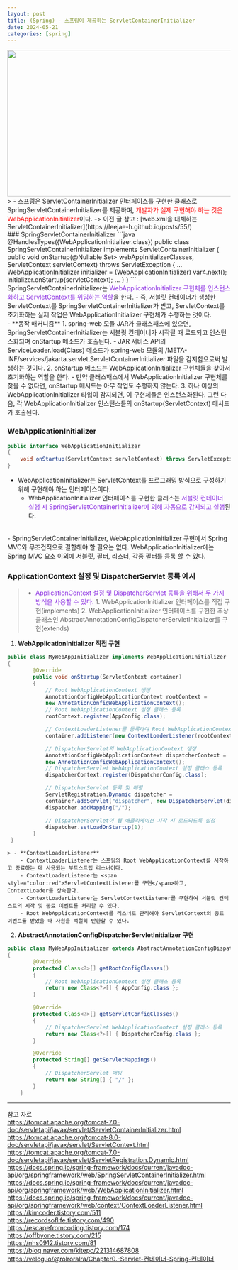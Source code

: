 ```yaml
---
layout: post
title: (Spring) - 스프링이 제공하는 ServletContainerInitializer
date: 2024-05-21
categories: [spring]
---
```

<center><img src="https://github.com/LeeJae-H/LeeJae-H.github.io/assets/122717063/af7f09d3-6061-4fc2-8124-73fdde2cb87c" width="700" height="330"></center>
> - 스프링은 ServletContainerInitializer 인터페이스를 구현한 클래스로 SpringServletContainerInitializer를 제공하며, <span style="color:red">개발자가 실제 구현해야 하는 것은 WebApplicationInitializer</span>이다.  
    -> 이전 글 참고 : [web.xml을 대체하는 ServletContainerInitializer](https://leejae-h.github.io/posts/55/)

<br>
### SpringServletContainerInitializer
```java
@HandlesTypes({WebApplicationInitializer.class})
public class SpringServletContainerInitializer implements ServletContainerInitializer 
    {
        public void onStartup(@Nullable Set<Class<?>> webAppInitializerClasses, 
                              ServletContext servletContext) 
                              throws ServletException 
        {
            ...
            WebApplicationInitializer initializer = (WebApplicationInitializer) var4.next();
            initializer.onStartup(servletContext);
            ...
        }
    }
```
- SpringServletContainerInitializer는 <span style="color:blueviolet">WebApplicationInitializer 구현체를 인스턴스화하고 ServletContext를 위임하는 역할</span>을 한다. 
    - 즉, 서블릿 컨테이너가 생성한 ServletContext를 SpringServletContainerInitializer가 받고, ServletContext를 초기화하는 실제 작업은 WebApplicationInitializer 구현체가 수행하는 것이다.  
<br>
- **동작 매커니즘**
    1. spring-web 모듈 JAR가 클래스패스에 있으면, SpringServletContainerInitializer는 서블릿 컨테이너가 시작될 때 로드되고 인스턴스화되며 onStartup 메소드가 호출된다.
        - JAR 서비스 API의 ServiceLoader.load(Class) 메소드가 spring-web 모듈의 /META-INF/services/jakarta.servlet.ServletContainerInitializer 파일을 감지함으로써 발생하는 것이다.    
    2. onStartup 메소드는 WebApplicationInitializer 구현체들을 찾아서 초기화하는 역할을 한다.
        - 만약 클래스패스에서 WebApplicationInitializer 구현체를 찾을 수 없다면, onStartup 메서드는 아무 작업도 수행하지 않는다.
    3. 하나 이상의 WebApplicationInitializer 타입이 감지되면, 이 구현체들은 인스턴스화된다. 그런 다음, 각 WebApplicationInitializer 인스턴스들의 onStartup(ServletContext) 메서드가 호출된다.  
<br>

### WebApplicationInitializer
```java
public interface WebApplicationInitializer 
{    
    void onStartup(ServletContext servletContext) throws ServletException;
}
```
- WebApplicationInitializer는 ServletContext를 프로그래밍 방식으로 구성하기 위해 구현해야 하는 인터페이스이다. 
    - WebApplicationInitializer 인터페이스를 구현한 클래스는 <span style="color:blueviolet">서블릿 컨테이너 실행 시 SpringServletContainerInitializer에 의해 자동으로 감지되고 실행</span>된다.  
<br>
- SpringServletContainerInitializer, WebApplicationInitializer 구현에서 Spring MVC와 무조건적으로 결합해야 할 필요는 없다. WebApplicationInitializer에는 Spring MVC 요소 이외에 서블릿, 필터, 리스너, 각종 필터를 등록 할 수 있다.  
<br>

### ApplicationContext 설정 및 DispatcherServlet 등록 예시
> - <span style="color:blueviolet">ApplicationContext 설정 및 DispatcherServlet 등록을 위해서 두 가지 방식을 사용할 수 있다.</span>
    1. WebApplicationInitializer 인터페이스를 직접 구현(implements)
    2. WebApplicationInitializer 인터페이스를 구현한 추상 클래스인 AbstractAnnotationConfigDispatcherServletInitializer를 구현(extends)

1. **WebApplicationInitializer 직접 구현**
```java
public class MyWebAppInitializer implements WebApplicationInitializer 
{
        @Override
        public void onStartup(ServletContext container) 
        {
            // Root WebApplicationContext 생성
            AnnotationConfigWebApplicationContext rootContext =
            new AnnotationConfigWebApplicationContext();
            // Root WebApplicationContext 설정 클래스 등록
            rootContext.register(AppConfig.class);

            // ContextLoaderListener를 등록하여 Root WebApplicationContext를 초기화
            container.addListener(new ContextLoaderListener(rootContext));

            // DispatcherServlet의 WebApplicationContext 생성
            AnnotationConfigWebApplicationContext dispatcherContext =
            new AnnotationConfigWebApplicationContext();
            // DispatcherServlet WebApplicationContext 설정 클래스 등록 
            dispatcherContext.register(DispatcherConfig.class);

            // DispatcherServlet 등록 및 매핑
            ServletRegistration.Dynamic dispatcher =
            container.addServlet("dispatcher", new DispatcherServlet(dispatcherContext));
            dispatcher.addMapping("/"); 

            // DispatcherServlet이 웹 애플리케이션 시작 시 로드되도록 설정
            dispatcher.setLoadOnStartup(1); 
        }
 }
```
    > - **ContextLoaderListener**
        - ContextLoaderListener는 스프링의 Root WebApplicationContext를 시작하고 종료하는 데 사용되는 부트스트랩 리스너이다.
        - ContextLoaderListener는 <span style="color:red">ServletContextListener를 구현</span>하고, ContextLoader를 상속한다.
        - ContextLoaderListener는 ServletContextListener를 구현하여 서블릿 컨텍스트의 시작 및 종료 이벤트를 처리할 수 있다.
        - Root WebApplicationContext를 리스너로 관리해야 ServletContext의 종료 이벤트를 받았을 때 자원을 적절히 반환할 수 있다.

2. **AbstractAnnotationConfigDispatcherServletInitializer 구현**
```java
public class MyWebAppInitializer extends AbstractAnnotationConfigDispatcherServletInitializer
{
        @Override
        protected Class<?>[] getRootConfigClasses() 
        {
            // Root WebApplicationContext 설정 클래스 등록
            return new Class<?>[] { AppConfig.class };
        }

        @Override
        protected Class<?>[] getServletConfigClasses() 
        {
            // DispatcherServlet WebApplicationContext 설정 클래스 등록 
            return new Class<?>[] { DispatcherConfig.class };
        }

        @Override
        protected String[] getServletMappings() 
        {
            // DispatcherServlet 매핑
            return new String[] { "/" };
        }
    }
```

---
참고 자료  
https://tomcat.apache.org/tomcat-7.0-doc/servletapi/javax/servlet/ServletContainerInitializer.html  
https://tomcat.apache.org/tomcat-8.0-doc/servletapi/javax/servlet/ServletContext.html  
https://tomcat.apache.org/tomcat-7.0-doc/servletapi/javax/servlet/ServletRegistration.Dynamic.html  
https://docs.spring.io/spring-framework/docs/current/javadoc-api/org/springframework/web/SpringServletContainerInitializer.html  
https://docs.spring.io/spring-framework/docs/current/javadoc-api/org/springframework/web/WebApplicationInitializer.html  
https://docs.spring.io/spring-framework/docs/current/javadoc-api/org/springframework/web/context/ContextLoaderListener.html  
https://kimcoder.tistory.com/511  
https://recordsoflife.tistory.com/490  
https://escapefromcoding.tistory.com/174  
https://offbyone.tistory.com/215  
https://nhs0912.tistory.com/81  
https://blog.naver.com/kitepc/221314687808  
https://velog.io/@rolroralra/Chapter0.-Servlet-컨테이너-Spring-컨테이너  
